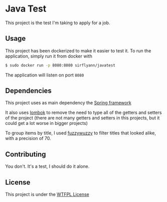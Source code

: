 # Java Test

This project is the test I'm taking to apply for a job.

## Usage

This project has been dockerized to make it easier to test it. To run the application, simply run it from docker with

```sh
$ sudo docker run -p 8080:8080 sirflyann/javatest
```

The application will listen on port `8080`

## Dependencies

This project uses as main dependency the [Spring framework](https://spring.io/)

It also uses [lombok](https://projectlombok.org) to remove the need to type all of the getters and setters of the project
(there are not many getters and setters in this projects, but it could get a lot worse in bigger projects)

To group items by title, I used [fuzzywuzzy](https://github.com/xdrop/fuzzywuzzy) to filter titles that looked alike, with a precision of 70.

## Contributing

You don't. It's a test, I should do it alone.

## License

This project is under the [WTFPL License](http://www.wtfpl.net)

